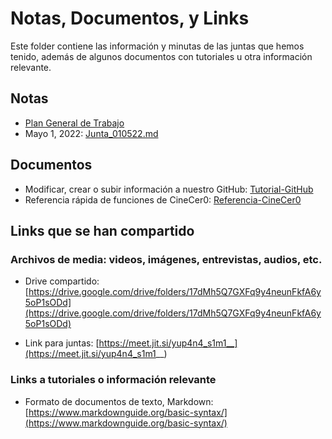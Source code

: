 # Notas, Documentos, y Links

Este folder contiene las información y minutas de las juntas que hemos tenido, además de algunos documentos con tutoriales u otra información relevante.

## Notas

  + [Plan General de Trabajo](Plan_General.md)
  + Mayo 1, 2022: [Junta_010522.md](Junta_010522.md)

## Documentos

  + Modificar, crear o subir información a nuestro GitHub: [Tutorial-GitHub](Tutorial-GitHub.md)
  + Referencia rápida de funciones de CineCer0: [Referencia-CineCer0](Referencia-CineCer0.md)

## Links que se han compartido

### Archivos de media: videos, imágenes, entrevistas, audios, etc.

  + Drive compartido: [https://drive.google.com/drive/folders/17dMh5Q7GXFq9y4neunFkfA6y5oP1sODd](https://drive.google.com/drive/folders/17dMh5Q7GXFq9y4neunFkfA6y5oP1sODd)  

  + Link para juntas: [https://meet.jit.si/yup4n4_s1m1__](https://meet.jit.si/yup4n4_s1m1__)

### Links a tutoriales o información relevante

  + Formato de documentos de texto, Markdown: [https://www.markdownguide.org/basic-syntax/](https://www.markdownguide.org/basic-syntax/)  
